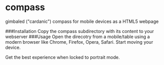 compass
=======

gimbaled ("cardanic") compass for mobile devices as a HTML5 webpage

###Installation
Copy the compass subdirectory with its content to your webserver
###Usage
Open the direcotry from a mobile/table using a modern browser like Chrome, Firefox, Opera, Safari.
Start moving your device.

Get the best experience when locked to portrait mode.
